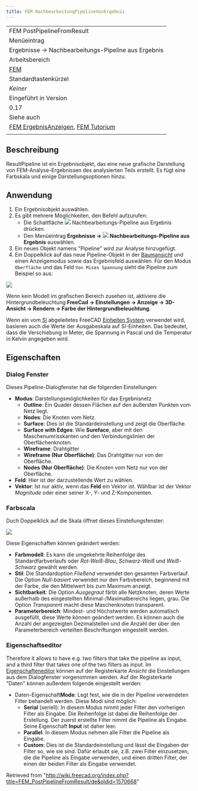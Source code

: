 ```yaml
---
title: FEM NachbearbeitungPipelineVonErgebnis
---
```

|  |
| --- |
| FEM PostPipelineFromResult |
| Menüeintrag |
| Ergebnisse → Nachbearbeitungs-Pipeline aus Ergebnis |
| Arbeitsbereich |
| [FEM](/FEM_Workbench/de "FEM Workbench/de") |
| Standardtastenkürzel |
| *Keiner* |
| Eingeführt in Version |
| 0.17 |
| Siehe auch |
| [FEM ErgebnisAnzeigen](/FEM_ResultShow/de "FEM ResultShow/de"), [FEM Tutorium](/FEM_tutorial/de "FEM tutorial/de") |
|  |

## Beschreibung

ResultPipeline ist ein Ergebnisobjekt, das eine neue grafische Darstellung von FEM-Analyse-Ergebnissen des analysierten Teils erstellt. Es fügt eine Farbskala und einige Darstellungsoptionen hinzu.

## Anwendung

1. Ein Ergebnisobjekt auswählen.
2. Es gibt mehrere Möglichkeiten, den Befehl aufzurufen:
   * Die Schaltfläche ![](/images/FEM_PostPipelineFromResult.svg) Nachbearbeitungs-Pipeline aus Ergebnis drücken.
   * Den Menüeintrag **Ergebnisse → ![](/images/FEM_PostPipelineFromResult.svg) Nachbearbeitungs-Pipeline aus Ergebnis** auswählen.
3. Ein neues Objekt namens "Pipeline" wird zur Analyse hinzugefügt.
4. Ein Doppelklick auf das neue Pipeline-Objekt in der [Baumansicht](/Tree_view/de "Tree view/de") und einen Anzeigemodus sowie das Ergebnisfeld auswählen. Für den Modus `Oberfläche` und das Feld `Von Mises Spannung` sieht die Pipeline zum Beispiel so aus:

![](/images/Pipeline.PNG)

Wenn kein Modell im grafischen Bereich zusehen ist, aktiviere die Hintergrundbeleuchtung **FreeCad → Einstellungen → Anzeige → 3D-Ansicht → Rendern → Farbe der Hintergrundbeleuchtung**.

Wenn ein vom [SI](https://en.wikipedia.org/wiki/International_System_of_Units) abgeleitetes FreeCAD [Einheiten System](/Preferences_Editor#Units "Preferences Editor") verwendet wird, basieren auch die Werte der Ausgabeskala auf SI-Einheiten. Das bedeutet, dass die Verschiebung in Meter, die Spannung in Pascal und die Temperatur in Kelvin angegeben wird.

## Eigenschaften

### Dialog Fenster

Dieses Pipeline-Dialogfenster hat die folgenden Einstellungen:

* **Modus**: Darstellungsmöglichkeiten für das Ergebnisnetz
  + **Outline**: Ein Quader dessen Flächen auf den äußersten Punkten vom Netz liegt.
  + **Nodes**: Die Knoten vom Netz.
  + **Surface**: Dies ist die Standardeinstellung und zeigt die Oberfläche.
  + **Surface with Edges**: Wie **Sureface**, aber mit den Maschenumrisskanten und den Verbindungslinien der Oberflächenknoten.
  + **Wireframe**: Drahtgitter
  + **Wireframe (Nur Oberfläche)**: Das Drahtgitter nur von der Oberfläche.
  + **Nodes (Nur Oberfläche)**: Die Knoten vom Netz nur von der Oberfläche.
* **Feld**: Hier ist der darzustellende Wert zu wählen.
* **Vektor**: Ist nur aktiv, wenn das **Feld** ein Vektor ist. Wählbar ist der Vektor *Magnitude* oder einer seiner X-, Y- und Z-Komponenten.

### Farbscala

Duch Doppelklick auf die Skala öffnet dieses Einstellungsfenster:

![](/images/SIMTUT_05.PNG)

Diese Eigenschaften können geändert werden:

* **Farbmodell**: Es kann die umgekehrte Reihenfolge des Standardfarbverlaufs oder *Rot-Weiß-Blau*, *Schwarz-Weiß* und *Weiß-Schwarz* gewählt werden.
* **Stil**: Die Standardoption *Fließend* verwendet den gesamten Farbverlauf. Die Option *Null-basiert* verwendet nur den Farbvbereich, beginnend mit der Farbe, die den Mittelwert bis zum Maximum anzeigt.
* **Sichtbarkeit**: Die Option *Ausgegraut* färbt alle Netzknoten, deren Werte außerhalb des eingestellten Minimal-/Maximalbereichs liegen, grau. Die Option *Transparent* macht diese Maschenknoten transparent.
* **Parameterbereich**: Mindest- und Höchstwerte werden automatisch ausgefüllt, diese Werte können geändert werden. Es können auch die Anzahl der angezeigten Dezimalstellen und die Anzahl der über den Parameterbereich verteilten Beschriftungen eingestellt werden.

### Eigenschaftseditor

Therefore it allows to have e.g. two filters that take the pipeline as input, and a third filter that takes one of the two filters as input.
Im [Eigenschafteneditor](/Property_editor/de "Property editor/de") können auf der Registerkarte *Ansicht* die Einstellungen aus dem Dialogfenster vorgenommen werden. Auf der Registerkarte "Daten" können außerdem folgende eingestellt werden:

* Daten-Eigenschaft**Mode**: Legt fest, wie die in der Pipeline verwendeten Filter behandelt werden. Diese Modi sind möglich:
  + **Serial** (seriell): In diesem Modus nimmt jeder Filter den vorherigen Filter als Eingabe. Die Reihenfolge ist dabei die Reihenfolge der Erstellung. Der zuerst erstellte Filter nimmt die Pipeline als Eingabe. Seine Eigenschaft **Input** ist daher leer.
  + **Parallel**: In diesem Modus nehmen alle Filter die Pipeline als Eingabe.
  + **Custom**: Dies ist die Standardeinstellung und lässt die Eingaben der Filter so, wie sie sind. Dafür erlaubt sie, z.B. zwei Filter einzusetzen, die die Pipeline als Eingabe verwenden, und einen dritten Filter, der einen der beiden Filter als Eingabe verwendet.

Retrieved from "<http://wiki.freecad.org/index.php?title=FEM_PostPipelineFromResult/de&oldid=1570668>"